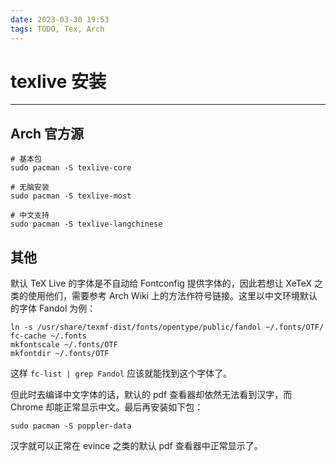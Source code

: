 ```yaml
---
date: 2023-03-30 19:53
tags: TODO, Tex, Arch
---
```


# texlive 安装

---

## Arch 官方源

```shell
# 基本包
sudo pacman -S texlive-core

# 无脑安装
sudo pacman -S texlive-most

# 中文支持
sudo pacman -S texlive-langchinese
```

## 其他

默认 TeX Live 的字体是不自动给 Fontconfig 提供字体的，因此若想让 XeTeX 之类的使用他们，需要参考 Arch Wiki 上的方法作符号链接。这里以中文环境默认的字体 Fandol 为例：

```shell
ln -s /usr/share/texmf-dist/fonts/opentype/public/fandol ~/.fonts/OTF/
fc-cache ~/.fonts
mkfontscale ~/.fonts/OTF
mkfontdir ~/.fonts/OTF
```

这样 `fc-list | grep Fandol` 应该就能找到这个字体了。

但此时去编译中文字体的话，默认的 pdf 查看器却依然无法看到汉字，而 Chrome 却能正常显示中文。最后再安装如下包：

```shell
sudo pacman -S poppler-data
```

汉字就可以正常在 evince 之类的默认 pdf 查看器中正常显示了。
